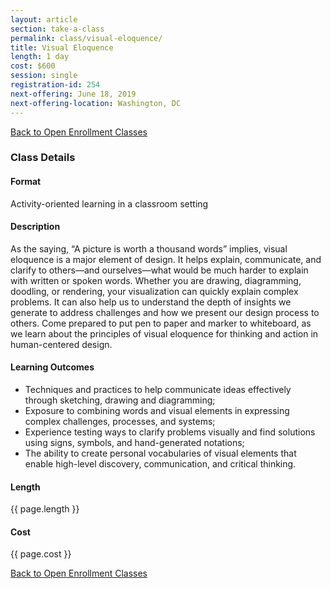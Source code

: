```yaml
---
layout: article
section: take-a-class
permalink: class/visual-eloquence/
title: Visual Eloquence
length: 1 day
cost: $600
session: single
registration-id: 254
next-offering: June 18, 2019
next-offering-location: Washington, DC
---
```


[Back to Open Enrollment Classes](../../take-a-class/open-enrollment-classes/)

### Class Details

#### Format

Activity-oriented learning in a classroom setting

#### Description

As the saying, “A picture is worth a thousand words” implies, visual eloquence is a major element of design. It helps explain, communicate, and clarify to others—and ourselves—what would be much harder to explain with written or spoken words. Whether you are drawing, diagramming, doodling, or rendering, your visualization can quickly explain complex problems. It can also help us to understand the depth of insights we generate to address challenges and how we present our design process to others. Come prepared to put pen to paper and marker to whiteboard, as we learn about the principles of visual eloquence for thinking and action in human-centered design.

#### Learning Outcomes

* Techniques and practices to help communicate ideas effectively through sketching, drawing and diagramming;
* Exposure to combining words and visual elements in expressing complex challenges, processes, and systems;
* Experience testing ways to clarify problems visually and find solutions using signs, symbols, and hand-generated notations;
* The ability to create personal vocabularies of visual elements that enable high-level discovery, communication, and critical thinking.

#### Length

{{ page.length }}

#### Cost

{{ page.cost }}

[Back to Open Enrollment Classes](../../take-a-class/open-enrollment-classes/)

